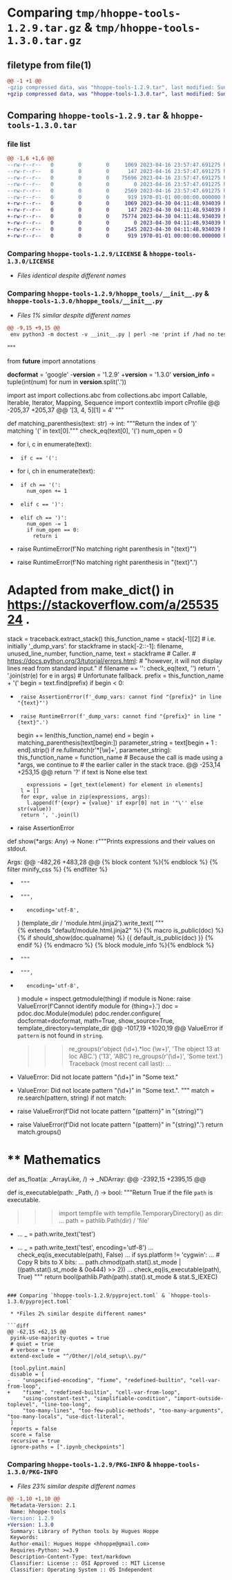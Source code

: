# Comparing `tmp/hhoppe-tools-1.2.9.tar.gz` & `tmp/hhoppe-tools-1.3.0.tar.gz`

## filetype from file(1)

```diff
@@ -1 +1 @@
-gzip compressed data, was "hhoppe-tools-1.2.9.tar", last modified: Sun Apr 16 23:57:55 2023, max compression
+gzip compressed data, was "hhoppe-tools-1.3.0.tar", last modified: Sun Apr 30 04:11:56 2023, max compression
```

## Comparing `hhoppe-tools-1.2.9.tar` & `hhoppe-tools-1.3.0.tar`

### file list

```diff
@@ -1,6 +1,6 @@
--rw-r--r--   0        0        0     1069 2023-04-16 23:57:47.691275 hhoppe-tools-1.2.9/LICENSE
--rw-r--r--   0        0        0      147 2023-04-16 23:57:47.691275 hhoppe-tools-1.2.9/README.md
--rw-r--r--   0        0        0    75696 2023-04-16 23:57:47.691275 hhoppe-tools-1.2.9/hhoppe_tools/__init__.py
--rw-r--r--   0        0        0        0 2023-04-16 23:57:47.691275 hhoppe-tools-1.2.9/hhoppe_tools/py.typed
--rw-r--r--   0        0        0     2569 2023-04-16 23:57:47.691275 hhoppe-tools-1.2.9/pyproject.toml
--rw-r--r--   0        0        0      919 1970-01-01 00:00:00.000000 hhoppe-tools-1.2.9/PKG-INFO
+-rw-r--r--   0        0        0     1069 2023-04-30 04:11:48.934039 hhoppe-tools-1.3.0/LICENSE
+-rw-r--r--   0        0        0      147 2023-04-30 04:11:48.934039 hhoppe-tools-1.3.0/README.md
+-rw-r--r--   0        0        0    75774 2023-04-30 04:11:48.934039 hhoppe-tools-1.3.0/hhoppe_tools/__init__.py
+-rw-r--r--   0        0        0        0 2023-04-30 04:11:48.934039 hhoppe-tools-1.3.0/hhoppe_tools/py.typed
+-rw-r--r--   0        0        0     2545 2023-04-30 04:11:48.934039 hhoppe-tools-1.3.0/pyproject.toml
+-rw-r--r--   0        0        0      919 1970-01-01 00:00:00.000000 hhoppe-tools-1.3.0/PKG-INFO
```

### Comparing `hhoppe-tools-1.2.9/LICENSE` & `hhoppe-tools-1.3.0/LICENSE`

 * *Files identical despite different names*

### Comparing `hhoppe-tools-1.2.9/hhoppe_tools/__init__.py` & `hhoppe-tools-1.3.0/hhoppe_tools/__init__.py`

 * *Files 1% similar despite different names*

```diff
@@ -9,15 +9,15 @@
 env python3 -m doctest -v __init__.py | perl -ne 'print if /had no tests/../passed all/' | tail -n +2 | head -n -1
 ```
 """
 
 from __future__ import annotations
 
 __docformat__ = 'google'
-__version__ = '1.2.9'
+__version__ = '1.3.0'
 __version_info__ = tuple(int(num) for num in __version__.split('.'))
 
 import ast
 import collections.abc
 from collections.abc import Callable, Iterable, Iterator, Mapping, Sequence
 import contextlib
 import cProfile
@@ -205,37 +205,37 @@
   '[3, 4, 5][1] = 4'
   """
 
   def matching_parenthesis(text: str) -> int:
     """Return the index of ')' matching '(' in text[0]."""
     check_eq(text[0], '(')
     num_open = 0
-    for i, c in enumerate(text):
-      if c == '(':
+    for i, ch in enumerate(text):
+      if ch == '(':
         num_open += 1
-      elif c == ')':
+      elif ch == ')':
         num_open -= 1
         if num_open == 0:
           return i
-    raise RuntimeError(f'No matching right parenthesis in "{text}"')
+    raise RuntimeError(f'No matching right parenthesis in "{text}".')
 
   # Adapted from make_dict() in https://stackoverflow.com/a/2553524 .
   stack = traceback.extract_stack()
   this_function_name = stack[-1][2]  # i.e. initially '_dump_vars'.
   for stackframe in stack[-2::-1]:
     filename, unused_line_number, function_name, text = stackframe  # Caller.
     # https://docs.python.org/3/tutorial/errors.html:
     # "however, it will not display lines read from standard input."
     if filename == '<stdin>':
       check_eq(text, '')
       return ', '.join(str(e) for e in args)  # Unfortunate fallback.
     prefix = this_function_name + '('
     begin = text.find(prefix)
     if begin < 0:
-      raise AssertionError(f'_dump_vars: cannot find "{prefix}" in line "{text}"')
+      raise RuntimeError(f'_dump_vars: cannot find "{prefix}" in line "{text}".')
     begin += len(this_function_name)
     end = begin + matching_parenthesis(text[begin:])
     parameter_string = text[begin + 1 : end].strip()
     if re.fullmatch(r'\*[\w]+', parameter_string):
       this_function_name = function_name
       # Because the call is made using a *args, we continue to
       # the earlier caller in the stack trace.
@@ -253,14 +253,15 @@
           return '?' if text is None else text
 
         expressions = [get_text(element) for element in elements]
       l = []
       for expr, value in zip(expressions, args):
         l.append(f'{expr} = {value}' if expr[0] not in '"\'' else str(value))
       return ', '.join(l)
+
   raise AssertionError
 
 
 def show(*args: Any) -> None:
   r"""Prints expressions and their values on stdout.
 
   Args:
@@ -482,26 +483,28 @@
           {% block content %}{% endblock %}
           {% filter minify_css %}
                   <style>{% include "syntax-highlighting.css" %}</style>
                   <style>{% include "theme.css" %}</style>
                   <style>{% include "content.css" %}</style>
           {% endfilter %}
       </div>
-      """
+      """,
+        encoding='utf-8',
     )
     (template_dir / 'module.html.jinja2').write_text(
         """\
       {% extends "default/module.html.jinja2" %}
       {% macro is_public(doc) %}
           {% if should_show(doc.qualname) %}
               {{ default_is_public(doc) }}
           {% endif %}
       {% endmacro %}
       {% block module_info %}{% endblock %}
-      """
+      """,
+        encoding='utf-8',
     )
     module = inspect.getmodule(thing)
     if module is None:
       raise ValueError(f'Cannot identify module for {thing=}.')
     doc = pdoc.doc.Module(module)
     pdoc.render.configure(
         docformat=docformat, math=True, show_source=True, template_directory=template_dir
@@ -1017,19 +1020,19 @@
     ValueError if `pattern` is not found in `string`.
 
   >>> re_groups(r'object (\d+).*loc (\w+)', 'The object 13 at loc ABC.')
   ('13', 'ABC')
   >>> re_groups(r'(\d+)', 'Some text.')
   Traceback (most recent call last):
   ...
-  ValueError: Did not locate pattern "(\d+)" in "Some text."
+  ValueError: Did not locate pattern "(\d+)" in "Some text.".
   """
   match = re.search(pattern, string)
   if not match:
-    raise ValueError(f'Did not locate pattern "{pattern}" in "{string}"')
+    raise ValueError(f'Did not locate pattern "{pattern}" in "{string}".')
   return match.groups()
 
 
 # ** Mathematics
 
 
 def as_float(a: _ArrayLike, /) -> _NDArray:
@@ -2392,15 +2395,15 @@
 
 def is_executable(path: _Path, /) -> bool:
   """Return True if the file `path` is executable.
 
   >>> import tempfile
   >>> with tempfile.TemporaryDirectory() as dir:
   ...   path = pathlib.Path(dir) / 'file'
-  ...   _ = path.write_text('test')
+  ...   _ = path.write_text('test', encoding='utf-8')
   ...   check_eq(is_executable(path), False)
   ...   if sys.platform != 'cygwin':
   ...     # Copy R bits to X bits:
   ...     path.chmod(path.stat().st_mode | ((path.stat().st_mode & 0o444) >> 2))
   ...     check_eq(is_executable(path), True)
   """
   return bool(pathlib.Path(path).stat().st_mode & stat.S_IEXEC)
```

### Comparing `hhoppe-tools-1.2.9/pyproject.toml` & `hhoppe-tools-1.3.0/pyproject.toml`

 * *Files 2% similar despite different names*

```diff
@@ -62,15 +62,15 @@
 pyink-use-majority-quotes = true
 # quiet = true
 # verbose = true
 extend-exclude = "^/Other/|/old_setup\\.py/"
 
 [tool.pylint.main]
 disable = [
-    "unspecified-encoding", "fixme", "redefined-builtin", "cell-var-from-loop",
+    "fixme", "redefined-builtin", "cell-var-from-loop",
     "using-constant-test", "simplifiable-condition", "import-outside-toplevel", "line-too-long",
     "too-many-lines", "too-few-public-methods", "too-many-arguments", "too-many-locals", "use-dict-literal",
 ]
 reports = false
 score = false
 recursive = true
 ignore-paths = [".ipynb_checkpoints"]
```

### Comparing `hhoppe-tools-1.2.9/PKG-INFO` & `hhoppe-tools-1.3.0/PKG-INFO`

 * *Files 23% similar despite different names*

```diff
@@ -1,10 +1,10 @@
 Metadata-Version: 2.1
 Name: hhoppe-tools
-Version: 1.2.9
+Version: 1.3.0
 Summary: Library of Python tools by Hugues Hoppe
 Keywords: 
 Author-email: Hugues Hoppe <hhoppe@gmail.com>
 Requires-Python: >=3.9
 Description-Content-Type: text/markdown
 Classifier: License :: OSI Approved :: MIT License
 Classifier: Operating System :: OS Independent
```

